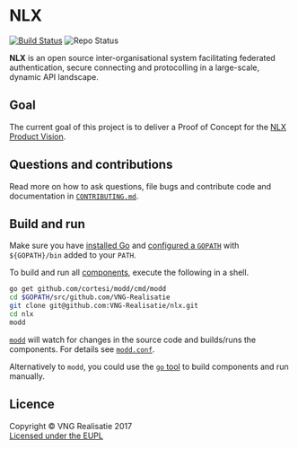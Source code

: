 NLX
===
[![Build Status](https://jenkins.nlx.io/job/nlx/badge/icon?style=plastic)](https://jenkins.nlx.io/job/nlx/) ![Repo Status](https://img.shields.io/badge/status-concept-lightgrey.svg?style=plastic)

**NLX** is an open source inter-organisational system facilitating federated authentication, secure connecting and protocolling in a large-scale, dynamic API landscape.

## Goal

The current goal of this project is to deliver a Proof of Concept for the [NLX Product Vision](./docs/product-vision.md).

## Questions and contributions

Read more on how to ask questions, file bugs and contribute code and documentation in [`CONTRIBUTING.md`](CONTRIBUTING.md).

## Build and run

Make sure you have [installed Go](https://golang.org/doc/install) and [configured a `GOPATH`](https://github.com/golang/go/wiki/SettingGOPATH) with `${GOPATH}/bin` added to your `PATH`.

To build and run all [components](./docs/repository-structure.md), execute the following in a shell.

```bash
go get github.com/cortesi/modd/cmd/modd
cd $GOPATH/src/github.com/VNG-Realisatie
git clone git@github.com:VNG-Realisatie/nlx.git
cd nlx
modd
```

[`modd`](https://github.com/cortesi/modd) will watch for changes in the source code and builds/runs the components. For details see [`modd.conf`](./modd.conf).

Alternatively to `modd`, you could use the [`go` tool](https://golang.org/cmd/go/) to build components and run manually.

## Licence

Copyright © VNG Realisatie 2017  
[Licensed under the EUPL](LICENCE.md)
